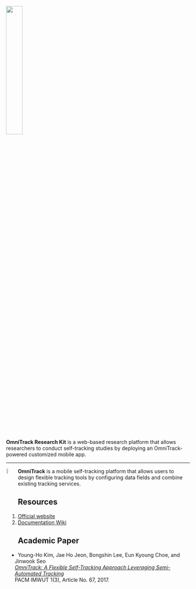 <img src="https://github.com/OmniTrack/omnitrack_research_kit/blob/master/resources/omnitrack_research_kit_logo.svg" width="30%">

**OmniTrack Research Kit** is a web-based research platform that allows researchers to conduct self-tracking studies by deploying an OmniTrack-powered customized mobile app.

---

<a href="https://omnitrack.github.io"><img src="https://github.com/OmniTrack/omnitrack_research_kit/blob/master/resources/omnitrack_symbol_256.png" align="left" width="6%" hspace="1" vspace="1"></a>

**OmniTrack** is a mobile self-tracking platform that allows users to design flexible tracking tools by configuring data fields and combine existing tracking services.

## Resources
1. [Official website](https://omnitrack.github.io)
2. [Documentation Wiki](https://github.com/OmniTrack/omnitrack_research_kit/wiki/Installation-Guide)


## Academic Paper
- Young-Ho Kim, Jae Ho Jeon, Bongshin Lee, Eun Kyoung Choe, and Jinwook Seo<br>
  [_OmniTrack: A Flexible Self-Tracking Approach Leveraging Semi-Automated Tracking_](https://omnitrack.github.io/ubicomp2017)<br>
  PACM IMWUT 1(3), Article No. 67, 2017.
